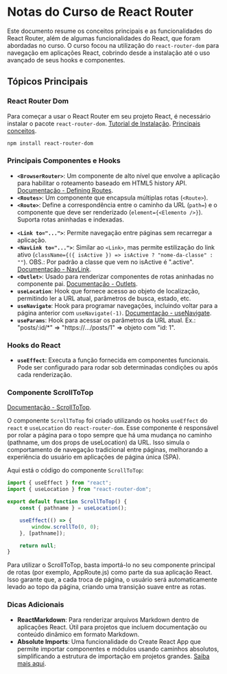 # Notas do Curso de React Router

Este documento resume os conceitos principais e as funcionalidades do React Router, além de algumas funcionalidades do React, que foram abordadas no curso. O curso focou na utilização do `react-router-dom` para navegação em aplicações React, cobrindo desde a instalação até o uso avançado de seus hooks e componentes.

## Tópicos Principais

### React Router Dom

Para começar a usar o React Router em seu projeto React, é necessário instalar o pacote `react-router-dom`. [Tutorial de Instalação](https://reactrouter.com/en/main/start/tutorial). [Principais conceitos](https://reactrouter.com/en/main/start/concepts).

```bash
npm install react-router-dom
```

### Principais Componentes e Hooks

*   **`<BrowserRouter>`**: Um componente de alto nível que envolve a aplicação para habilitar o roteamento baseado em HTML5 history API. [Documentação - Defining Routes](https://reactrouter.com/en/main/start/concepts#defining-routes).
*   **`<Routes>`**: Um componente que encapsula múltiplas rotas (`<Route>`).
*   **`<Route>`**: Define a correspondência entre o caminho da URL (`path=`) e o componente que deve ser renderizado (`element={<Elemento />}`). Suporta rotas aninhadas e indexadas.
- **`<Link to="...">`**: Permite navegação entre páginas sem recarregar a aplicação.
- **`<NavLink to="...">`**: Similar ao `<Link>`, mas permite estilização do link ativo (`className={({ isActive }) => isActive ? "nome-da-classe" : ""`). OBS.: Por padrão a classe que vem no isActive é ".active". [Documentação - NavLink](https://reactrouter.com/en/main/components/nav-link).
- **`<Outlet>`**: Usado para renderizar componentes de rotas aninhadas no componente pai. [Documentação - Outlets](https://reactrouter.com/en/main/start/concepts#outlets).
- **`useLocation`**: Hook que fornece acesso ao objeto de localização, permitindo ler a URL atual, parâmetros de busca, estado, etc.
- **`useNavigate`**: Hook para programar navegações, incluindo voltar para a página anterior com `useNavigate(-1)`. [Documentação - useNavigate](https://reactrouter.com/en/main/hooks/use-navigate).
- **`useParams`**: Hook para acessar os parâmetros da URL atual. Ex.: "posts/:id/*" => "https://.../posts/1" => objeto com "id: 1".

### Hooks do React

- **`useEffect`**: Executa a função fornecida em componentes funcionais. Pode ser configurado para rodar sob determinadas condições ou após cada renderização.

### Componente ScrollToTop

[Documentação - ScrollToTop]([https://reactrouter.com/en/main/hooks/use-navigate](https://v5.reactrouter.com/web/guides/scroll-restoration/scroll-to-top)).

O componente `ScrollToTop` foi criado utilizando os hooks `useEffect` do `react` e `useLocation` do `react-router-dom`. Esse componente é responsável por rolar a página para o topo sempre que há uma mudança no caminho (pathname, um dos props de useLocation) da URL. Isso simula o comportamento de navegação tradicional entre páginas, melhorando a experiência do usuário em aplicações de página única (SPA).

Aqui está o código do componente `ScrollToTop`:

```jsx
import { useEffect } from "react";
import { useLocation } from "react-router-dom";

export default function ScrollToTop() {
    const { pathname } = useLocation();

    useEffect(() => {
        window.scrollTo(0, 0);
    }, [pathname]);

    return null;
}
```

Para utilizar o ScrollToTop, basta importá-lo no seu componente principal de rotas (por exemplo, AppRoute.js) como parte da sua aplicação React. Isso garante que, a cada troca de página, o usuário será automaticamente levado ao topo da página, criando uma transição suave entre as rotas.

### Dicas Adicionais

- **ReactMarkdown**: Para renderizar arquivos Markdown dentro de aplicações React. Útil para projetos que incluem documentação ou conteúdo dinâmico em formato Markdown.
- **Absolute Imports**: Uma funcionalidade do Create React App que permite importar componentes e módulos usando caminhos absolutos, simplificando a estrutura de importação em projetos grandes. [Saiba mais aqui](https://create-react-app.dev/docs/importing-a-component/#absolute-imports).
